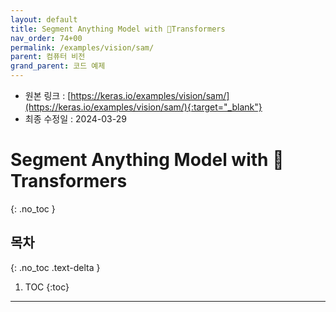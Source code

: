 ```yaml
---
layout: default
title: Segment Anything Model with 🤗Transformers
nav_order: 74+00
permalink: /examples/vision/sam/
parent: 컴퓨터 비전
grand_parent: 코드 예제
---
```


* 원본 링크 : [https://keras.io/examples/vision/sam/](https://keras.io/examples/vision/sam/){:target="_blank"}
* 최종 수정일 : 2024-03-29

# Segment Anything Model with 🤗Transformers
{: .no_toc }

## 목차
{: .no_toc .text-delta }

1. TOC
{:toc}

---
